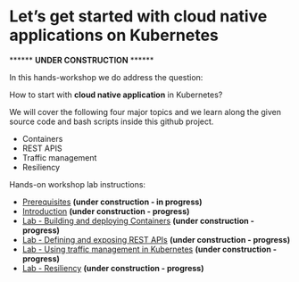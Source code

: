 # Let’s get started with cloud native applications on Kubernetes

****** **UNDER CONSTRUCTION** ******

In this hands-workshop we do address the question: 

How to start with **cloud native application** in Kubernetes?  

We will cover the following four major topics and we learn along the given source code and bash scripts inside this github project.

* Containers 
* REST APIS
* Traffic management 
* Resiliency 
 
Hands-on workshop lab instructions:

* [Prerequisites](00-prerequisites.md) **(under construction - in progress)**
* [Introduction](01-introduction.md) **(under construction - progress)**
* [Lab - Building and deploying Containers](02-container.md) **(under construction - progress)**
* [Lab - Defining and exposing REST APIs](03-rest-api.md)  **(under construction - progress)**
* [Lab - Using traffic management in Kubernetes](04-traffic-management.md) **(under construction - progress)**
* [Lab - Resiliency](05-resiliency.md) **(under construction - progress)**




